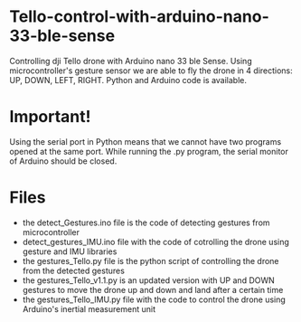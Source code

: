 # Tello-control-with-arduino-nano-33-ble-sense
Controlling dji Tello drone with Arduino nano 33 ble Sense.
Using microcontroller's gesture sensor we are able to fly the drone in 4 directions: UP, DOWN, LEFT, RIGHT.
Python and Arduino code is available.
# Important!
Using the serial port in Python means that we cannot have two programs opened at the same port.
While running the .py program, the serial monitor of Arduino should be closed.
# Files
- the detect_Gestures.ino file is the code of detecting gestures from microcontroller
- detect_gestures_IMU.ino file with the code of cotrolling the drone using gesture and IMU libraries
- the gestures_Tello.py file is the python script of controlling the drone from the detected gestures
- the gestures_Tello_v1.1.py is an updated version with UP and DOWN gestures to move the drone up and down
and land after a certain time
- the gestures_Tello_IMU.py file with the code to control the drone using Arduino's inertial measurement unit
